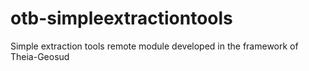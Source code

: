 # otb-simpleextractiontools
Simple extraction tools remote module developed in the framework of Theia-Geosud
